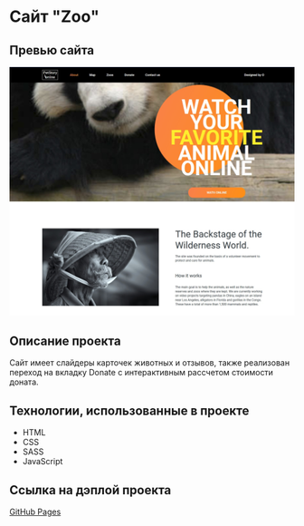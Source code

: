 # Сайт "Zoo"

## Превью сайта

![Превью сайта](./preview.jpg)

## Описание проекта

Сайт имеет слайдеры карточек животных и отзывов, также реализован переход на вкладку Donate с интерактивным рассчетом стоимости доната.

## Технологии, использованные в проекте

* HTML
* CSS
* SASS
* JavaScript

## Ссылка на дэплой проекта

[GitHub Pages](https://mvttsun.github.io/zoo-landing/online-zoo/pages/main/)
